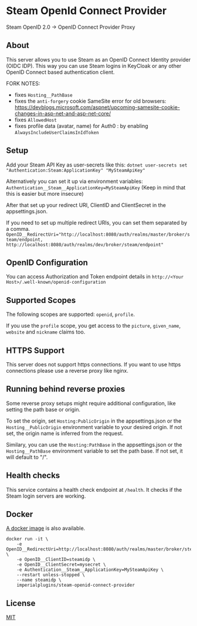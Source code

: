 # Steam OpenId Connect Provider

Steam OpenID 2.0 -> OpenID Connect Provider Proxy

## About

This server allows you to use Steam as an OpenID Connect Identity provider (OIDC IDP). This way you can use Steam logins in KeyCloak or any other OpenID Connect based authentication client.

FORK NOTES:

- fixes `Hosting__PathBase`
- fixes the `anti-forgery` cookie SameSite error for old browsers: https://devblogs.microsoft.com/aspnet/upcoming-samesite-cookie-changes-in-asp-net-and-asp-net-core/
- fixes `AllowedHost`
- fixes profile data (avatar, name) for Auth0 : by enabling `AlwaysIncludeUserClaimsInIdToken`

## Setup

Add your Steam API Key as user-secrets like this:
`dotnet user-secrets set "Authentication:Steam:ApplicationKey" "MySteamApiKey"`

Alternatively you can set it up via environment variables:
`Authentication__Steam__ApplicationKey=MySteamApiKey`
(Keep in mind that this is easier but more insecure)

After that set up your redirect URI, ClientID and ClientSecret in the appsettings.json.

If you need to set up multiple redirect URIs, you can set them separated by a comma.
`OpenID__RedirectUri="http://localhost:8080/auth/realms/master/broker/steam/endpoint, http://localhost:8080/auth/realms/dev/broker/steam/endpoint"`

## OpenID Configuration

You can access Authorization and Token endpoint details in
`http://<Your Host>/.well-known/openid-configuration`

## Supported Scopes

The following scopes are supported: `openid`, `profile`.

If you use the `profile` scope, you get access to the `picture`, `given_name`, `website` and `nickname` claims too.

## HTTPS Support

This server does not support https connections. If you want to use https connections please use a reverse proxy like nginx.

## Running behind reverse proxies

Some reverse proxy setups might require additional configuration, like setting the path base or origin.

To set the origin, set `Hosting:PublicOrigin` in the appsettings.json or the `Hosting__PublicOrigin` environment variable to your desired origin. If not set, the origin name is inferred from the request.

Similary, you can use the `Hosting:PathBase` in the appsettings.json or the `Hosting__PathBase` environment variable to set the path base. If not set, it will default to "/".

## Health checks

This service contains a health check endpoint at `/health`. It checks if the Steam login servers are working.

## Docker

[A docker image](https://hub.docker.com/r/imperialplugins/steam-openid-connect-provider) is also available.

```
docker run -it \
    -e OpenID__RedirectUri=http://localhost:8080/auth/realms/master/broker/steam/endpoint \
    -e OpenID__ClientID=steamidp \
    -e OpenID__ClientSecret=mysecret \
    -e Authentication__Steam__ApplicationKey=MySteamApiKey \
    --restart unless-stopped \
    --name steamidp \
    imperialplugins/steam-openid-connect-provider
```

## License

[MIT](https://github.com/ImperialPlugins/steam-openid-connect-provider/blob/master/LICENSE)
